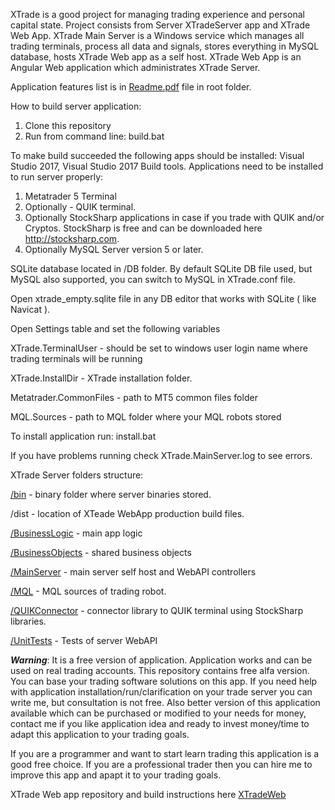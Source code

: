 XTrade is a good project for managing trading experience and personal capital state.
Project consists from Server XTradeServer app and XTrade Web App. XTrade Main Server is a Windows service which manages all trading terminals, process all data and signals, stores everything in MySQL database, hosts XTrade Web app as a self host. 
XTrade Web App is an Angular Web application which administrates XTrade Server.

Application features list is in [Readme.pdf](https://github.com/sergiovision/XTradeWeb/blob/master/Readme.pdf) file in root folder.

How to build server application:
1. Clone this repository
2. Run from command line: build.bat

To make build succeeded the following apps should be installed: Visual Studio 2017, Visual Studio 2017 Build tools.
Applications need to be installed to run server properly: 

1. Metatrader 5 Terminal
2. Optionally - QUIK terminal.
3. Optionally StockSharp applications in case if you trade with QUIK and/or Cryptos. StockSharp is free and can be downloaded here http://stocksharp.com.
4. Optionally MySQL Server version 5 or later.

SQLite database located in /DB folder. By default SQLite DB file used, but MySQL also supported, you can switch to MySQL in XTrade.conf file.

Open xtrade_empty.sqlite file in any DB editor that works with SQLite ( like Navicat ).

Open Settings table and set the following variables

XTrade.TerminalUser - should be set to windows user login name where trading terminals will be running

XTrade.InstallDir - XTrade installation folder.

Metatrader.CommonFiles - path to MT5 common files folder

MQL.Sources - path to MQL folder where your MQL robots stored


To install application run: install.bat

If you have problems running check XTrade.MainServer.log to see errors.

XTrade Server folders structure:

[/bin](https://github.com/sergiovision/XTradeServer/tree/master/bin) - binary folder where server binaries stored.

/dist - location of XTeade WebApp production build files.

[/BusinessLogic](https://github.com/sergiovision/XTradeServer/tree/master/BusinessLogic) - main app logic

[/BusinessObjects](https://github.com/sergiovision/XTradeServer/tree/master/BusinessLogic/BusinessObjects) - shared business objects

[/MainServer](https://github.com/sergiovision/XTradeServer/tree/master/MainServer) - main server self host and WebAPI controllers

[/MQL](https://github.com/sergiovision/XTradeServer/tree/master/MQL) - MQL sources of trading robot.

[/QUIKConnector](https://github.com/sergiovision/XTradeServer/tree/master/QUIKConnector) - connector library to QUIK terminal using StockSharp libraries.

[/UnitTests](https://github.com/sergiovision/XTradeServer/tree/master/UnitTests) - Tests of server WebAPI


***Warning***:
It is a free version of application. Application works and can be used on real trading accounts. This repository contains free alfa version. You can base your trading software solutions on this app. If you need help with application installation/run/clarification on your trade server you can write me, but consultation is not free. Also better version of this application available which can be purchased or modified to your needs for money, contact me if you like application idea and ready to invest money/time to adapt this application to your trading goals.

If you are a programmer and want to start learn trading this application is a good free choice.
If you are a professional trader then you can hire me to improve this app and apapt it to your trading goals.

XTrade Web app repository and build instructions here [XTradeWeb](https://github.com/sergiovision/XTradeWeb)

